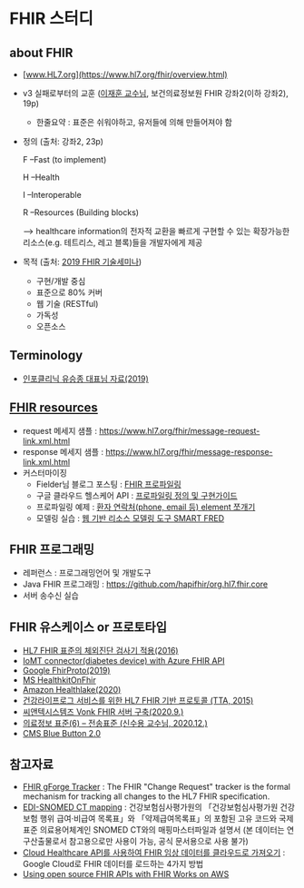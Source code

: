# FHIR 스터디

## about FHIR

- [www.HL7.org](https://www.hl7.org/fhir/overview.html) 
- v3 실패로부터의 교훈 ([이재훈 교수님](http://www.yes24.com/24/AuthorFile/Author/2408720), 보건의료정보원 FHIR 강좌2(이하 강좌2), 19p) 
  - 한줄요약 : 표준은 쉬워야하고, 유저들에 의해 만들어져야 함


- 정의 (출처: 강좌2, 23p)


  F –Fast (to implement)
  
  H –Health 
  
  I –Interoperable 
  
  R –Resources (Building blocks) 
  
  --> healthcare information의 전자적 교환을 빠르게 구현할 수 있는 확장가능한 리소스(e.g. 테트리스, 레고 블록)들을 개발자에게 제공
  
- 목적 (출처: [2019 FHIR 기술세미나](https://koreaoffice-my.sharepoint.com/:i:/g/personal/hismacgyver_korea_edu/EakpFSDHzP5Psf5_PgAIdnIB5ImNkZULH0Mk2SC7UfdltA?e=1hoOUS.jpg))
  - 구현/개발 중심
  - 표준으로 80% 커버
  - 웹 기술 (RESTful)
  - 가독성
  - 오픈소스

## Terminology

- [인포클리닉 유승종 대표님 자료(2019)](http://infoclinic.co/materials/20191011_HL7Korea_FHIR_Terminology.pdf)


## [FHIR resources](https://www.hl7.org/fhir/resourcelist.html)

- request 메세지 샘플 : https://www.hl7.org/fhir/message-request-link.xml.html
- response 메세지 샘플 : https://www.hl7.org/fhir/message-response-link.xml.html
- 커스터마이징 
  - Fielder님 블로그 포스팅 : [FHIR 프로파일링](https://m.blog.naver.com/tonizlee/221614757328)
  - 구글 클라우드 헬스케어 API : [프로파일링 정의 및 구현가이드](https://cloud.google.com/healthcare/docs/how-tos/fhir-profiles?hl=ko)
  - 프로파일링 예제 : [환자 연락처(phone, email 등) element 쪼개기](https://www.hl7.org/fhir/profiling-examples.html)
  - 모델링 실습 : [웹 기반 리소스 모델링 도구 SMART FRED](http://docs.smarthealthit.org/fred/)

## FHIR 프로그래밍

- 레퍼런스 : 프로그래밍언어 및 개발도구
- Java FHIR 프로그래밍 : https://github.com/hapifhir/org.hl7.fhir.core
- 서버 송수신 실습

## FHIR 유스케이스 or 프로토타입

- [HL7 FHIR 표준의 체외진단 검사기 적용(2016)](https://scienceon.kisti.re.kr/srch/selectPORSrchArticle.do?cn=DIKO0014457008)
- [IoMT connector(diabetes device) with Azure FHIR API](https://github.com/microsoft/healthkit-on-fhir/blob/master/Docs/DiabetesDeviceToFHIR.md)
- [Google FhirProto(2019)](https://github.com/google/fhir-examples)
- [MS HealthkitOnFhir](https://github.com/microsoft/healthkit-on-fhir)
- [Amazon Healthlake(2020)](https://aws.amazon.com/ko/blogs/korea/new-amazon-healthlake-to-store-transform-and-analyze-petabytes-of-health-and-life-sciences-data-in-the-cloud/)
- [건강라이프로그 서비스를 위한 HL7 FHIR 기반 프로토콜 (TTA, 2015)](http://committee.tta.or.kr/data/standard_view.jsp?kor_standard=fhir&rn1=Y&rn3=Y&pk_num=TTAK.KO-10.0832&nowSu=1&rn=1)
- [씨앤텍시스템즈 Vonk FHIR 서버 구축(2020.9.)](https://cntechsystems.tistory.com/101?category=752574)
- [의료정보 표준(6) – 전송표준 (신수용 교수님, 2020.12.)](https://sooyongshin.wordpress.com/2020/12/25/%EC%9D%98%EB%A3%8C%EC%A0%95%EB%B3%B4-%ED%91%9C%EC%A4%806-%EC%A0%84%EC%86%A1%ED%91%9C%EC%A4%80/)
- [CMS Blue Button 2.0](https://bluebutton.cms.gov/)

## 참고자료

- [FHIR gForge Tracker](https://wiki.hl7.org/FHIR_gForge_Tracker) : The FHIR "Change Request" tracker is the formal mechanism for tracking all changes to the HL7 FHIR specification.
- [EDI-SNOMED CT mapping](https://www.hins.or.kr/termMapping/ediMappingList.es?mid=a11301030000) : 건강보험심사평가원의 「건강보험심사평가원 건강보험 행위 급여·비급여 목록표」와 「약제급여목록표」의 포함된 고유 코드와 국제표준 의료용어체계인 SNOMED CT와의 매핑마스터파일과 설명서 (본 데이터는 연구산출물로서 참고용으로만 사용이 가능, 공식 문서용으로 사용 불가)
- [Cloud Healthcare API를 사용하여 FHIR 임상 데이터를 클라우드로 가져오기](https://cloud.google.com/architecture/importing-fhir-clinical-data?hl=ko#near_real-time_data_ingestion) : Google Cloud로 FHIR 데이터를 로드하는 4가지 방법
- [Using open source FHIR APIs with FHIR Works on AWS](https://aws.amazon.com/ko/blogs/opensource/using-open-source-fhir-apis-with-fhir-works-on-aws/)
